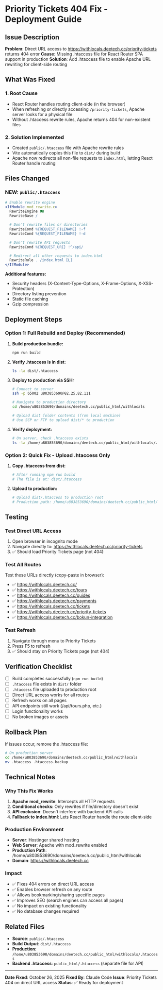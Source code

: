 # Priority Tickets 404 Fix - Deployment Guide

## Issue Description

**Problem**: Direct URL access to https://withlocals.deetech.cc/priority-tickets returns 404 error
**Cause**: Missing .htaccess file for React Router SPA support in production
**Solution**: Add .htaccess file to enable Apache URL rewriting for client-side routing

## What Was Fixed

### 1. Root Cause
- React Router handles routing client-side (in the browser)
- When refreshing or directly accessing `/priority-tickets`, Apache server looks for a physical file
- Without .htaccess rewrite rules, Apache returns 404 for non-existent files

### 2. Solution Implemented
- Created `public/.htaccess` file with Apache rewrite rules
- Vite automatically copies this file to `dist/` during build
- Apache now redirects all non-file requests to `index.html`, letting React Router handle routing

## Files Changed

### NEW: `public/.htaccess`
```apache
# Enable rewrite engine
<IfModule mod_rewrite.c>
  RewriteEngine On
  RewriteBase /

  # Don't rewrite files or directories
  RewriteCond %{REQUEST_FILENAME} !-f
  RewriteCond %{REQUEST_FILENAME} !-d

  # Don't rewrite API requests
  RewriteCond %{REQUEST_URI} !^/api/

  # Redirect all other requests to index.html
  RewriteRule . /index.html [L]
</IfModule>
```

**Additional features:**
- Security headers (X-Content-Type-Options, X-Frame-Options, X-XSS-Protection)
- Directory listing prevention
- Static file caching
- Gzip compression

## Deployment Steps

### Option 1: Full Rebuild and Deploy (Recommended)

1. **Build production bundle:**
   ```bash
   npm run build
   ```

2. **Verify .htaccess is in dist:**
   ```bash
   ls -la dist/.htaccess
   ```

3. **Deploy to production via SSH:**
   ```bash
   # Connect to server
   ssh -p 65002 u803853690@82.25.82.111

   # Navigate to production directory
   cd /home/u803853690/domains/deetech.cc/public_html/withlocals

   # Upload dist folder contents (from local machine)
   # Use SCP or FTP to upload dist/* to production
   ```

4. **Verify deployment:**
   ```bash
   # On server, check .htaccess exists
   ls -la /home/u803853690/domains/deetech.cc/public_html/withlocals/.htaccess
   ```

### Option 2: Quick Fix - Upload .htaccess Only

1. **Copy .htaccess from dist:**
   ```bash
   # After running npm run build
   # The file is at: dist/.htaccess
   ```

2. **Upload to production:**
   ```bash
   # Upload dist/.htaccess to production root
   # Production path: /home/u803853690/domains/deetech.cc/public_html/withlocals/.htaccess
   ```

## Testing

### Test Direct URL Access

1. Open browser in incognito mode
2. Navigate directly to: https://withlocals.deetech.cc/priority-tickets
3. ✅ Should load Priority Tickets page (not 404)

### Test All Routes

Test these URLs directly (copy-paste in browser):
- ✅ https://withlocals.deetech.cc/
- ✅ https://withlocals.deetech.cc/tours
- ✅ https://withlocals.deetech.cc/guides
- ✅ https://withlocals.deetech.cc/payments
- ✅ https://withlocals.deetech.cc/tickets
- ✅ https://withlocals.deetech.cc/priority-tickets
- ✅ https://withlocals.deetech.cc/bokun-integration

### Test Refresh

1. Navigate through menu to Priority Tickets
2. Press F5 to refresh
3. ✅ Should stay on Priority Tickets page (not 404)

## Verification Checklist

- [ ] Build completes successfully (`npm run build`)
- [ ] `.htaccess` file exists in `dist/` folder
- [ ] `.htaccess` file uploaded to production root
- [ ] Direct URL access works for all routes
- [ ] Refresh works on all pages
- [ ] API endpoints still work (/api/tours.php, etc.)
- [ ] Login functionality works
- [ ] No broken images or assets

## Rollback Plan

If issues occur, remove the .htaccess file:

```bash
# On production server
cd /home/u803853690/domains/deetech.cc/public_html/withlocals
mv .htaccess .htaccess.backup
```

## Technical Notes

### Why This Fix Works

1. **Apache mod_rewrite**: Intercepts all HTTP requests
2. **Conditional checks**: Only rewrites if file/directory doesn't exist
3. **API exclusion**: Doesn't interfere with backend API calls
4. **Fallback to index.html**: Lets React Router handle the route client-side

### Production Environment

- **Server**: Hostinger shared hosting
- **Web Server**: Apache with mod_rewrite enabled
- **Production Path**: /home/u803853690/domains/deetech.cc/public_html/withlocals
- **Domain**: https://withlocals.deetech.cc

### Impact

- ✅ Fixes 404 errors on direct URL access
- ✅ Enables browser refresh on any route
- ✅ Allows bookmarking/sharing specific pages
- ✅ Improves SEO (search engines can access all pages)
- ✅ No impact on existing functionality
- ✅ No database changes required

## Related Files

- **Source**: `public/.htaccess`
- **Build Output**: `dist/.htaccess`
- **Production**: `/home/u803853690/domains/deetech.cc/public_html/withlocals/.htaccess`
- **Backend .htaccess**: `public_html/.htaccess` (separate file for API)

---

**Date Fixed**: October 26, 2025
**Fixed By**: Claude Code
**Issue**: Priority Tickets 404 on direct URL access
**Status**: ✅ Ready for deployment
